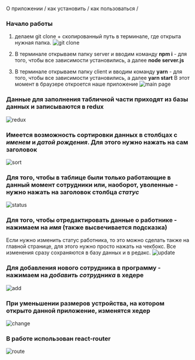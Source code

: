 О приложении / как установить / как пользоваться /

### Начало работы
1. делаем git clone + скопированный путь в терминале, где открыта нужная папка.
![git clone](http://images.vfl.ru/ii/1604317442/3803189d/32158503.png)

2. В терминале открываем папку server и вводим команду **npm i** - для того, чтобы все зависимости установились, а далее **node server.js**


3. В терминале открываем папку client и вводим команду **yarn** - для того, чтобы все зависимости установились, а далее **yarn start**
В этот момент в браузере откроется наше приложение
![main page](http://images.vfl.ru/ii/1604318128/a5a93ab7/32158707.png)


### Данные для заполнения табличной части приходят из базы данных и записываются в redux
![redux](http://images.vfl.ru/ii/1604318264/ed4f6ab5/32158739.png)


### Имеется возможность **сортировки** данных в столбцах с *именем* и *датой рождения*. Для этого нужно нажать на сам заголовок
![sort](http://images.vfl.ru/ii/1604319169/a9effc19/32158941.png)

### Для того, чтобы в таблице были только работающие в данный момент сотрудники или, наоборот, уволенные - нужно нажать на заголовок столбца *статус*
![status](http://images.vfl.ru/ii/1604319444/485966e4/32159005.png)

### Для того, чтобы отредактировать данные о работнике - нажимаем на *имя* (также высвечивается подсказка)
Если нужно изменить статус работника, то это можно сделать также на главной странице, для этого нужно просто нажать на чекбокс.
Все изменения сразу сохраняются в базу данных и в редакс.
![update](http://images.vfl.ru/ii/1604319769/5a481f6e/32159082.png)

### Для добавления нового сотрудника в программу - нажимаем на *добавить сотрудника* в хедере
![add](http://images.vfl.ru/ii/1604320106/ac7f0ca8/32159144.png)

### При уменьшении размеров устройства, на котором открыто данной приложение, изменятся хедер
![change](http://images.vfl.ru/ii/1604320211/bb0889d0/32159169.png)

### В работе использован react-router
![route](http://images.vfl.ru/ii/1604320591/ddef4a18/32159243.png)
